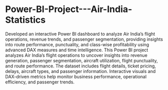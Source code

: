 # Power-BI-Project---Air-India-Statistics
Developed an interactive Power BI dashboard to analyze Air India’s flight operations, revenue trends, and passenger segmentation, providing insights into route performance, punctuality, and class-wise profitability using advanced DAX measures and time intelligence.
This Power BI project analyzes Air India’s flight operations to uncover insights into revenue generation, passenger segmentation, aircraft utilization, flight punctuality, and route performance. 
The dataset includes flight details, ticket pricing, delays, aircraft types, and passenger information. 
Interactive visuals and DAX-driven metrics help monitor business performance, operational efficiency, and passenger trends. 
